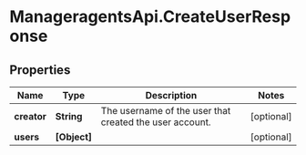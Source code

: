 # ManageragentsApi.CreateUserResponse

## Properties
Name | Type | Description | Notes
------------ | ------------- | ------------- | -------------
**creator** | **String** | The username of the user that created the user account. | [optional] 
**users** | **[Object]** |  | [optional] 


